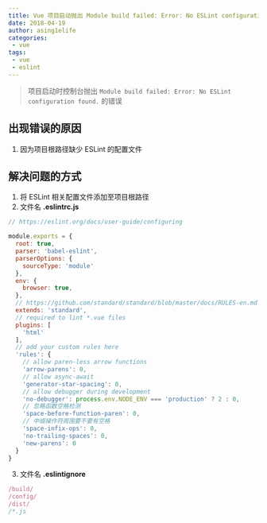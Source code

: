 ```yaml
---
title: Vue 项目启动抛出 Module build failed: Error: No ESLint configuration found.
date: 2018-04-19
author: asing1elife
categories:
 - vue
tags:
 - vue
 - eslint
---
```


> 项目启动时控制台抛出 `Module build failed: Error: No ESLint configuration found.` 的错误  

## 出现错误的原因

1. 因为项目根路径缺少 ESLint 的配置文件

## 解决问题的方式
1. 将 ESLint 相关配置文件添加至项目根路径
2. 文件名 **.eslintrc.js**
```javascript
// https://eslint.org/docs/user-guide/configuring

module.exports = {
  root: true,
  parser: 'babel-eslint',
  parserOptions: {
    sourceType: 'module'
  },
  env: {
    browser: true,
  },
  // https://github.com/standard/standard/blob/master/docs/RULES-en.md
  extends: 'standard',
  // required to lint *.vue files
  plugins: [
    'html'
  ],
  // add your custom rules here
  'rules': {
    // allow paren-less arrow functions
    'arrow-parens': 0,
    // allow async-await
    'generator-star-spacing': 0,
    // allow debugger during development
    'no-debugger': process.env.NODE_ENV === 'production' ? 2 : 0,
    // 忽略函数空格检测
    'space-before-function-paren': 0,
    // 中缀操作符周围要不要有空格
    'space-infix-ops': 0,
    'no-trailing-spaces': 0,
    'new-parens': 0
  }
}
```
3. 文件名 **.eslintignore**
```javascript
/build/
/config/
/dist/
/*.js
```


